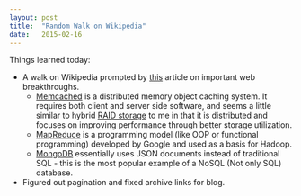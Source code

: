 ```yaml
---
layout: post
title:  "Random Walk on Wikipedia"
date:   2015-02-16
---
```

Things learned today:

* A walk on Wikipedia prompted by [this](https://medium.com/@ericflo/facebook-just-taught-us-all-how-to-build-websites-51f1e7e996f2) article on important web breakthroughs.
	* [Memcached](https://code.google.com/p/memcached/wiki/NewStart) is a distributed memory object caching system. It requires both client and server side software, and seems a little similar to hybrid [RAID storage](http://en.wikipedia.org/wiki/Nested_RAID_levels) to me in that it is distributed and focuses on improving performance through better storage utilization.
	* [MapReduce](http://en.wikipedia.org/wiki/MapReduce) is a programming model (like OOP or functional programming) developed by Google and used as a basis for Hadoop.
	* [MongoDB](http://en.wikipedia.org/wiki/MongoDB) essentially uses JSON documents instead of traditional SQL - this is the most popular example of a NoSQL (Not only SQL) database.
* Figured out pagination and fixed archive links for blog.